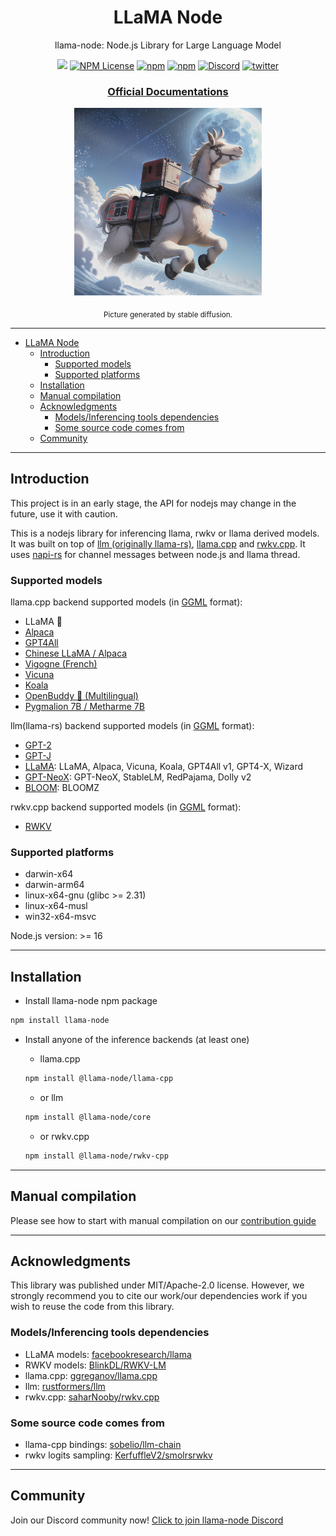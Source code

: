 <div align="center">

# LLaMA Node

llama-node: Node.js Library for Large Language Model

[<img src="https://img.shields.io/github/actions/workflow/status/hlhr202/llama-node/llama-build.yml">](https://github.com/Atome-FE/llama-node/actions)
[<img src="https://img.shields.io/npm/l/llama-node" alt="NPM License">](https://www.npmjs.com/package/llama-node)
[<img alt="npm" src="https://img.shields.io/npm/v/llama-node">](https://www.npmjs.com/package/llama-node)
[<img alt="npm" src="https://img.shields.io/npm/types/llama-node">](https://www.npmjs.com/package/llama-node)
[<img alt="Discord" src="https://img.shields.io/discord/1106423821700960286">](https://discord.gg/dKFeCwfsDk)
[<img alt="twitter" src="https://img.shields.io/twitter/url?url=https%3A%2F%2Ftwitter.com%2Fhlhr202">](https://twitter.com/hlhr202)

  <h3><a href="https://llama-node.vercel.app/">Official Documentations</a></h3>

  <img src="./doc/assets/llama.png" width="300px" height="300px" alt="LLaMA generated by Stable diffusion"/>

<sub>Picture generated by stable diffusion.</sub>

</div>

---

- [LLaMA Node](#llama-node)
  - [Introduction](#introduction)
    - [Supported models](#supported-models)
    - [Supported platforms](#supported-platforms)
  - [Installation](#installation)
  - [Manual compilation](#manual-compilation)
  - [Acknowledgments](#acknowledgments)
    - [Models/Inferencing tools dependencies](#modelsinferencing-tools-dependencies)
    - [Some source code comes from](#some-source-code-comes-from)
  - [Community](#community)

---

## Introduction

This project is in an early stage, the API for nodejs may change in the future, use it with caution.

This is a nodejs library for inferencing llama, rwkv or llama derived models. It was built on top of [llm (originally llama-rs)](https://github.com/rustformers/llm), [llama.cpp](https://github.com/ggerganov/llama.cpp) and [rwkv.cpp](https://github.com/saharNooby/rwkv.cpp). It uses [napi-rs](https://github.com/napi-rs/napi-rs) for channel messages between node.js and llama thread.

### Supported models

llama.cpp backend supported models (in [GGML](https://github.com/ggerganov/ggml) format):

-   LLaMA 🦙
-   [Alpaca](https://github.com/ggerganov/llama.cpp#instruction-mode-with-alpaca)
-   [GPT4All](https://github.com/ggerganov/llama.cpp#using-gpt4all)
-   [Chinese LLaMA / Alpaca](https://github.com/ymcui/Chinese-LLaMA-Alpaca)
-   [Vigogne (French)](https://github.com/bofenghuang/vigogne)
-   [Vicuna](https://github.com/ggerganov/llama.cpp/discussions/643#discussioncomment-5533894)
-   [Koala](https://bair.berkeley.edu/blog/2023/04/03/koala/)
-   [OpenBuddy 🐶 (Multilingual)](https://github.com/OpenBuddy/OpenBuddy)
-   [Pygmalion 7B / Metharme 7B](#using-pygmalion-7b--metharme-7b)

llm(llama-rs) backend supported models (in [GGML](https://github.com/ggerganov/ggml) format):

-   [GPT-2](https://huggingface.co/docs/transformers/model_doc/gpt2)
-   [GPT-J](https://huggingface.co/docs/transformers/model_doc/gptj)
-   [LLaMA](https://huggingface.co/docs/transformers/model_doc/llama): LLaMA,
    Alpaca, Vicuna, Koala, GPT4All v1, GPT4-X, Wizard
-   [GPT-NeoX](https://huggingface.co/docs/transformers/model_doc/gpt_neox):
    GPT-NeoX, StableLM, RedPajama, Dolly v2
-   [BLOOM](https://huggingface.co/docs/transformers/model_doc/bloom): BLOOMZ

rwkv.cpp backend supported models (in [GGML](https://github.com/ggerganov/ggml) format):

-   [RWKV](https://github.com/BlinkDL/RWKV-LM)

### Supported platforms

-   darwin-x64
-   darwin-arm64
-   linux-x64-gnu (glibc >= 2.31)
-   linux-x64-musl
-   win32-x64-msvc

Node.js version: >= 16

---

## Installation

-   Install llama-node npm package

```bash
npm install llama-node
```

-   Install anyone of the inference backends (at least one)

    -   llama.cpp

    ```bash
    npm install @llama-node/llama-cpp
    ```

    -   or llm

    ```bash
    npm install @llama-node/core
    ```

    -   or rwkv.cpp

    ```bash
    npm install @llama-node/rwkv-cpp
    ```

---

## Manual compilation

Please see how to start with manual compilation on our [contribution guide](https://llama-node.vercel.app/contribution)

---

## Acknowledgments

This library was published under MIT/Apache-2.0 license. However, we strongly recommend you to cite our work/our dependencies work if you wish to reuse the code from this library.

### Models/Inferencing tools dependencies

-   LLaMA models: [facebookresearch/llama](https://github.com/facebookresearch/llama)
-   RWKV models: [BlinkDL/RWKV-LM](https://github.com/BlinkDL/RWKV-LM)
-   llama.cpp: [ggreganov/llama.cpp](https://github.com/ggerganov/llama.cpp)
-   llm: [rustformers/llm](https://github.com/rustformers/llm)
-   rwkv.cpp: [saharNooby/rwkv.cpp](https://github.com/saharNooby/rwkv.cpp)

### Some source code comes from

-   llama-cpp bindings: [sobelio/llm-chain](https://github.com/sobelio/llm-chain)
-   rwkv logits sampling: [KerfuffleV2/smolrsrwkv](https://github.com/KerfuffleV2/smolrsrwkv)

---

## Community

Join our Discord community now! [Click to join llama-node Discord](https://discord.gg/dKFeCwfsDk)
